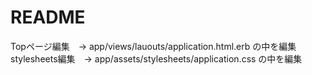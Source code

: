 # README

Topページ編集　→ app/views/lauouts/application.html.erb の中を編集
stylesheets編集　→ app/assets/stylesheets/application.css の中を編集
